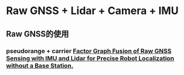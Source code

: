 # Raw GNSS + Lidar + Camera + IMU
## Raw GNSS的使用
### pseudorange + carrier [Factor Graph Fusion of Raw GNSS Sensing with IMU and Lidar for Precise Robot Localization without a Base Station.](https://github.com/JonasBchrt/raw-gnss-fusion)

